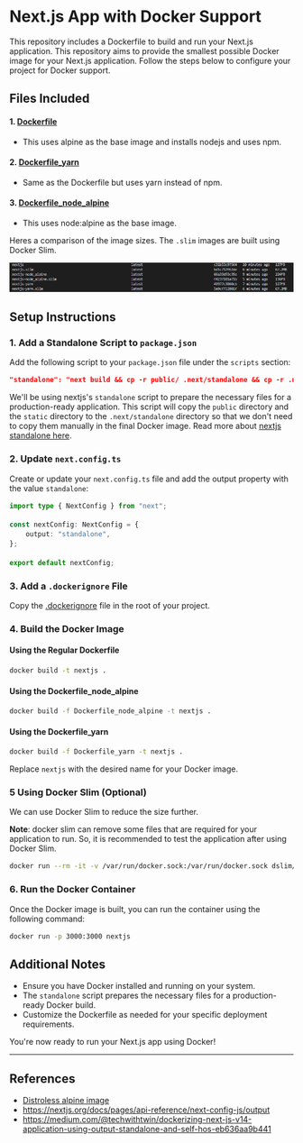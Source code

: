 # Next.js App with Docker Support

This repository includes a Dockerfile to build and run your Next.js application. This repository aims to provide the
smallest possible Docker image for your Next.js application. Follow the steps below to configure your project for Docker
support.

## Files Included

#### 1. [Dockerfile](Dockerfile)

-   This uses alpine as the base image and installs nodejs and uses npm.

#### 2. [Dockerfile_yarn](Dockerfile_yarn)

-   Same as the Dockerfile but uses yarn instead of npm.

#### 3. [Dockerfile_node_alpine](Dockerfile_node_alpine)

-   This uses node:alpine as the base image.

Heres a comparison of the image sizes. The `.slim` images are built using Docker Slim.

![alt text](image.png)

## Setup Instructions

### 1. Add a Standalone Script to `package.json`

Add the following script to your `package.json` file under the `scripts` section:

```json
"standalone": "next build && cp -r public/ .next/standalone && cp -r .next/static .next/standalone/.next",
```

We'll be using nextjs's `standalone` script to prepare the necessary files for a production-ready application. This
script will copy the `public` directory and the `static` directory to the `.next/standalone` directory so that we don't
need to copy them manually in the final Docker image. Read more about
[nextjs standalone here](https://nextjs.org/docs/pages/api-reference/next-config-js/output).

### 2. Update `next.config.ts`

Create or update your `next.config.ts` file and add the output property with the value `standalone`:

```typescript
import type { NextConfig } from "next";

const nextConfig: NextConfig = {
    output: "standalone",
};

export default nextConfig;
```

### 3. Add a `.dockerignore` File

Copy the [.dockerignore](.dockerignore) file in the root of your project.

### 4. Build the Docker Image

#### Using the Regular Dockerfile

```bash
docker build -t nextjs .
```

#### Using the Dockerfile_node_alpine

```bash
docker build -f Dockerfile_node_alpine -t nextjs .
```

#### Using the Dockerfile_yarn

```bash
docker build -f Dockerfile_yarn -t nextjs .
```

Replace `nextjs` with the desired name for your Docker image.

### 5 Using Docker Slim (Optional)

We can use Docker Slim to reduce the size further.

**Note**: docker slim can remove some files that are required for your application to run. So, it is recommended to test
the application after using Docker Slim.

```bash
docker run --rm -it -v /var/run/docker.sock:/var/run/docker.sock dslim/slim build --target nextjs
```

### 6. Run the Docker Container

Once the Docker image is built, you can run the container using the following command:

```bash
docker run -p 3000:3000 nextjs
```

## Additional Notes

-   Ensure you have Docker installed and running on your system.
-   The `standalone` script prepares the necessary files for a production-ready Docker build.
-   Customize the Dockerfile as needed for your specific deployment requirements.

You're now ready to run your Next.js app using Docker!

---

## References

-   [Distroless alpine image](https://github.com/astefanutti/scratch-node)
-   https://nextjs.org/docs/pages/api-reference/next-config-js/output
-   https://medium.com/@techwithtwin/dockerizing-next-js-v14-application-using-output-standalone-and-self-hos-eb636aa9b441

